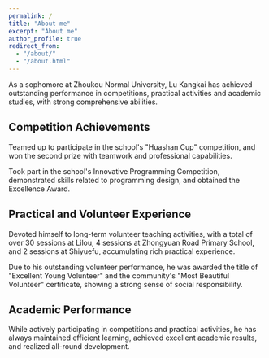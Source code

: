 ```yaml
---
permalink: /
title: "About me"
excerpt: "About me"
author_profile: true
redirect_from: 
  - "/about/"
  - "/about.html"
---
```



As a sophomore at Zhoukou Normal University, Lu Kangkai has achieved outstanding performance in competitions, practical activities and academic studies, with strong comprehensive abilities.


## Competition Achievements
Teamed up to participate in the school's "Huashan Cup" competition, and won the second prize with teamwork and professional capabilities.

Took part in the school's Innovative Programming Competition, demonstrated skills related to programming design, and obtained the Excellence Award.

## Practical and Volunteer Experience
Devoted himself to long-term volunteer teaching activities, with a total of over 30 sessions at Lilou, 4 sessions at Zhongyuan Road Primary School, and 2 sessions at Shiyuefu, accumulating rich practical experience.

Due to his outstanding volunteer performance, he was awarded the title of "Excellent Young Volunteer" and the community's "Most Beautiful Volunteer" certificate, showing a strong sense of social responsibility.

## Academic Performance
While actively participating in competitions and practical activities, he has always maintained efficient learning, achieved excellent academic results, and realized all-round development.
